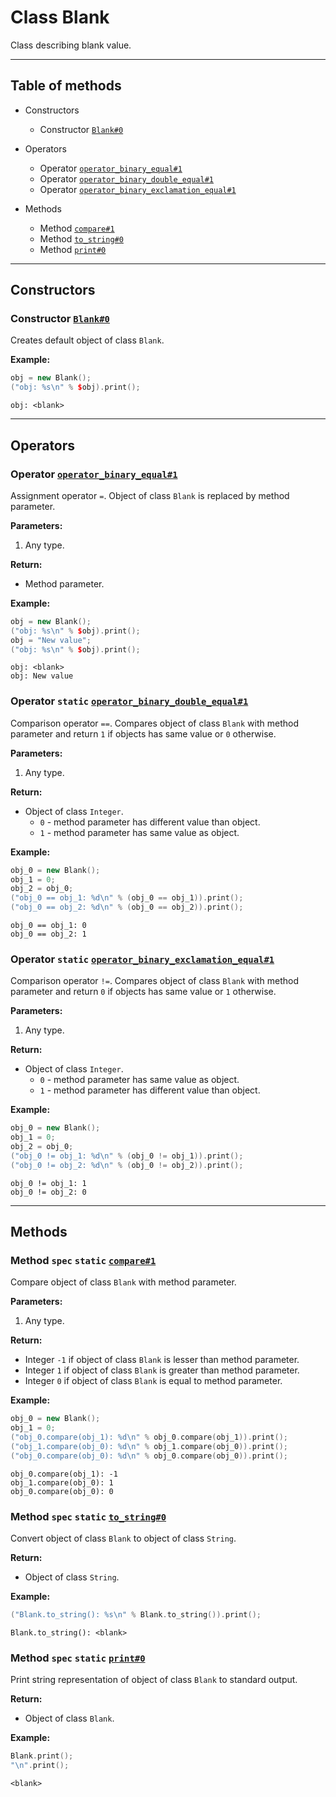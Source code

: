 # Class Blank

Class describing blank value.

-----

## Table of methods

* Constructors

  * Constructor [`Blank#0`](#Blank%230)

* Operators

  * Operator [`operator_binary_equal#1`](#operator_binary_equal%231)
  * Operator [`operator_binary_double_equal#1`](#operator_binary_double_equal%231)
  * Operator [`operator_binary_exclamation_equal#1`](#operator_binary_exclamation_equal%231)

* Methods

  * Method [`compare#1`](#compare%231)
  * Method [`to_string#0`](#to_string%230)
  * Method [`print#0`](#print%230)

-----

## Constructors

<a name="Blank#0" />

### Constructor [`Blank#0`](https://github.com/izuzanak/uclang/blob/master/uclang/../uclang/mods/base_uclm/source_files/base_module.cc#L737)

Creates default object of class `Blank`.

**Example:**

```cpp
obj = new Blank();
("obj: %s\n" % $obj).print();
```
```
obj: <blank>
```

-----

## Operators

<a name="operator_binary_equal#1" />

### Operator [`operator_binary_equal#1`](https://github.com/izuzanak/uclang/blob/master/uclang/../uclang/mods/base_uclm/source_files/base_module.cc#L703)

Assignment operator `=`. Object of class `Blank` is replaced by method parameter.

**Parameters:**

1. Any type.

**Return:**

* Method parameter.

**Example:**

```cpp
obj = new Blank();
("obj: %s\n" % $obj).print();
obj = "New value";
("obj: %s\n" % $obj).print();
```
```
obj: <blank>
obj: New value
```

<a name="operator_binary_double_equal#1" />

### Operator `static` [`operator_binary_double_equal#1`](https://github.com/izuzanak/uclang/blob/master/uclang/../uclang/mods/base_uclm/source_files/base_module.cc#L715)

Comparison operator `==`. Compares object of class `Blank` with method parameter and return `1` if objects has same value or `0` otherwise.

**Parameters:**

1. Any type.

**Return:**

* Object of class `Integer`.
  * `0` - method parameter has different value than object.
  * `1` - method parameter has same value as object.

**Example:**

```cpp
obj_0 = new Blank();
obj_1 = 0;
obj_2 = obj_0;
("obj_0 == obj_1: %d\n" % (obj_0 == obj_1)).print();
("obj_0 == obj_2: %d\n" % (obj_0 == obj_2)).print();
```
```
obj_0 == obj_1: 0
obj_0 == obj_2: 1
```

<a name="operator_binary_exclamation_equal#1" />

### Operator `static` [`operator_binary_exclamation_equal#1`](https://github.com/izuzanak/uclang/blob/master/uclang/../uclang/mods/base_uclm/source_files/base_module.cc#L726)

Comparison operator `!=`. Compares object of class `Blank` with method parameter and return `0` if objects has same value or `1` otherwise.

**Parameters:**

1. Any type.

**Return:**

* Object of class `Integer`.
  * `0` - method parameter has same value as object.
  * `1` - method parameter has different value than object.

**Example:**

```cpp
obj_0 = new Blank();
obj_1 = 0;
obj_2 = obj_0;
("obj_0 != obj_1: %d\n" % (obj_0 != obj_1)).print();
("obj_0 != obj_2: %d\n" % (obj_0 != obj_2)).print();
```
```
obj_0 != obj_1: 1
obj_0 != obj_2: 0
```

-----

## Methods

<a name="compare#1" />

### Method `spec` `static` [`compare#1`](https://github.com/izuzanak/uclang/blob/master/uclang/../uclang/mods/base_uclm/source_files/base_module.cc#L742)

Compare object of class `Blank` with method parameter.

**Parameters:**

1. Any type.

**Return:**

* Integer `-1` if object of class `Blank` is lesser than method parameter.
* Integer `1` if object of class `Blank` is greater than method parameter.
* Integer `0` if object of class `Blank` is equal to method parameter.

**Example:**

```cpp
obj_0 = new Blank();
obj_1 = 0;
("obj_0.compare(obj_1): %d\n" % obj_0.compare(obj_1)).print();
("obj_1.compare(obj_0): %d\n" % obj_1.compare(obj_0)).print();
("obj_0.compare(obj_0): %d\n" % obj_0.compare(obj_0)).print();
```
```
obj_0.compare(obj_1): -1
obj_1.compare(obj_0): 1
obj_0.compare(obj_0): 0
```

<a name="to_string#0" />

### Method `spec` `static` [`to_string#0`](https://github.com/izuzanak/uclang/blob/master/uclang/../uclang/mods/base_uclm/source_files/base_module.cc#L762)

Convert object of class `Blank` to object of class `String`.

**Return:**

* Object of class `String`.

**Example:**

```cpp
("Blank.to_string(): %s\n" % Blank.to_string()).print();
```
```
Blank.to_string(): <blank>
```

<a name="print#0" />

### Method `spec` `static` [`print#0`](https://github.com/izuzanak/uclang/blob/master/uclang/../uclang/mods/base_uclm/source_files/base_module.cc#L771)

Print string representation of object of class `Blank` to standard output.

**Return:**

* Object of class `Blank`.

**Example:**

```cpp
Blank.print();
"\n".print();
```
```
<blank>
```
